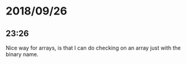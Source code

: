 # 2018/09/26

## 23:26

Nice way for arrays, is that I can do checking on an array just with the
binary name.
